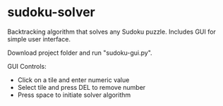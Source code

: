 # sudoku-solver
Backtracking algorithm that solves any Sudoku puzzle. Includes GUI for simple user interface.

Download project folder and run "sudoku-gui.py". 

GUI Controls:
 - Click on a tile and enter numeric value
 - Select tile and press DEL to remove number
 - Press space to initiate solver algorithm
